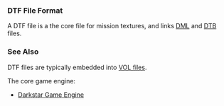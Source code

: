 ### DTF File Format

A DTF file is a the core file for mission textures, and links [DML](DML.md) and [DTB](DTB.md) files.

### See Also

DTF files are typically embedded into [VOL files](VOL.ms).

The core game engine:
* [Darkstar Game Engine](/siege-modules/extension/siege-extension-3space/src/darkstar.md)